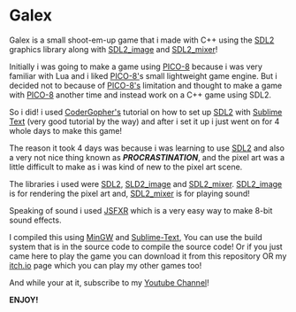 # Galex
Galex is a small shoot-em-up game that i made with C++ using the [SDL2](https://www.libsdl.org/) graphics library along with [SDL2_image](https://github.com/libsdl-org/SDL_image) and [SDL2_mixer](https://github.com/libsdl-org/SDL_mixer)!

Initially i was going to make a game using [PICO-8](https://www.lexaloffle.com/pico-8.php) because i was very familiar with Lua and i liked [PICO-8'](https://www.lexaloffle.com/pico-8.php)s small lightweight game engine. But i decided not to because of [PICO-8's](https://www.lexaloffle.com/pico-8.php) limitation and thought to make a game with [PICO-8](https://www.lexaloffle.com/pico-8.php) another time and instead work on a C++ game using SDL2. 

So i did! i used [CoderGopher's](https://www.youtube.com/@codergopher8270) tutorial on how to set up [SDL2](https://www.libsdl.org/) with [Sublime Text](https://www.sublimetext.com/) (very good tutorial by the way) and after i set it up i just went on for 4 whole days to make this game!

The reason it took 4 days was because i was learning to use [SDL2](https://www.libsdl.org/) and also a very not nice thing known as ***PROCRASTINATION***, and the pixel art was a little difficult to make as i was kind of new to the pixel art scene.

The libraries i used were [SDL2](https://www.libsdl.org/), [SLD2_image](https://github.com/libsdl-org/SDL_image) and [SDL2_mixer](https://github.com/libsdl-org/SDL_mixer).
[SDL2_image](https://github.com/libsdl-org/SDL_image) is for rendering the pixel art and, [SDL2_mixer](https://github.com/libsdl-org/SDL_mixer) is for playing sound!

Speaking of sound i used [JSFXR](https://sfxr.me/) which is a very easy way to make 8-bit sound effects.

I compiled this using [MinGW](https://sourceforge.net/projects/mingw-w64/files/Toolchains%20targetting%20Win64/Personal%20Builds/mingw-builds/8.1.0/threads-win32/seh/x86_64-8.1.0-release-win32-seh-rt_v6-rev0.7z/download) and [Sublime-Text](https://www.sublimetext.com/), You can use the build system that is in the source code to compile the source code!
Or if you just came here to play the game you can download it from this repository OR my [itch.io](https://clxcq.itch.io/) page which you can play my other games too!

And while your at it, subscribe to my [Youtube Channel](https://www.youtube.com/@ClxcqYes)!

**ENJOY!**
